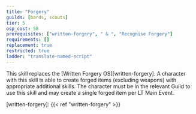 ```yaml
---
title: "Forgery"
guilds: [bards, scouts]
tier: 5
osp_cost: 50
prerequisites: ["written-forgery", " & ", "Recognise Forgery"]
requirements: []
replacement: true
restricted: true
ladder: "translate-named-script"
---
```

This skill replaces the [Written Forgery OS][written-forgery]. A character with this skill is able to create forged items (excluding weapons) with appropriate additional skills. The character must be in the relevant Guild to use this skill and may create a single forged item per LT Main Event.

[written-forgery]: {{< ref "written-forgery" >}}